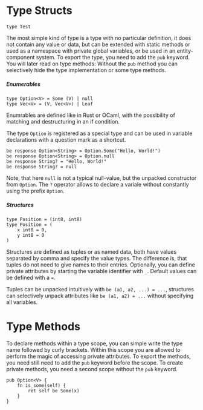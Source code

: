# Type Structs

```ü
type Test
```

The most simple kind of type is a type with no particular definition, it does not contain any value or
data, but can be extended with static methods or used as a namespace with private global variables, or
be used in an entity-component system. To export the type, you need to add the `pub` keyword. You will
later read on type methods: Without the `pub` method you can selectively hide the type implementation
or some type methods.

##### Enumerables

```ü
type Option<V> = Some (V) | null
type Vec<V> = (V, Vec<V>) | Leaf
```

Enumrables are defined like in Rust or OCaml, with the possibility of matching and destructuring in an
if condition.

The type `Option` is registered as a special type and can be used in variable declarations with a 
question mark as a shortcut.

```ü
be response Option<String> = Option.Some("Hello, World!")
be response Option<String> = Option.null
be response String? = "Hello, World!"
be response String? = null
```

Note, that here `null` is not a typical null-value, but the unpacked constructor from `Option`. The `?`
operator allows to declare a variale without constantly using the prefix `Option`.

##### Structures

```ü
type Position = (int8, int8)
type Position = (
    x int8 = 0,
    y int8 = 0
)
```

Structures are defined as tuples or as named data, both have values separated by comma and specify the
value types. The difference is, that tuples do not need to give names to their entries. Optionally, you
can define private attributes by starting the variable identifier with `_`. Default values can be defined
with a `=`.

Tuples can be unpacked intuitively with `be (a1, a2, ...) = ...`, structures can selectively unpack attributes
like `be (a1, a2) = ...` without specifying all variables.

# Type Methods

To declare methods within a type scope, you can simple write the type name followed by curly brackets.
Within this scope you are allowed to perform the magic of accessing private attributes. To export the
methods, you need still need to add the `pub` keyword before the scope. To create private methods, you
need a second scope without the `pub` keyword.

```ü
pub Option<V> {
    fn is_some(self) {
        ret self be Some(x)
    }
}
```
